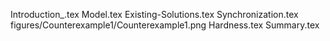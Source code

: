 Introduction_.tex
Model.tex
Existing-Solutions.tex
Synchronization.tex
figures/Counterexample1/Counterexample1.png
Hardness.tex
Summary.tex
  
  
  